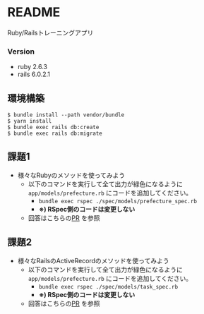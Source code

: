 # README
Ruby/Railsトレーニングアプリ

### Version
- ruby 2.6.3
- rails 6.0.2.1

## 環境構築
```
$ bundle install --path vendor/bundle
$ yarn install
$ bundle exec rails db:create
$ bundle exec rails db:migrate
```

## 課題1
- 様々なRubyのメソッドを使ってみよう
  - 以下のコマンドを実行して全て出力が緑色になるように `app/models/prefecture.rb` にコードを追加してください。
    - `bundle exec rspec ./spec/models/prefecture_spec.rb`
    - **※) RSpec側のコードは変更しない**
  - 回答はこちらの[PR](https://github.com/Matsushin/rails-training/pull/1) を参照
  
## 課題2
- 様々なRailsのActiveRecordのメソッドを使ってみよう
  - 以下のコマンドを実行して全て出力が緑色になるように `app/models/prefecture.rb` にコードを追加してください。
    - `bundle exec rspec ./spec/models/task_spec.rb`
    - **※) RSpec側のコードは変更しない**
  - 回答はこちらの[PR](https://github.com/Matsushin/rails-training/pull/2) を参照
